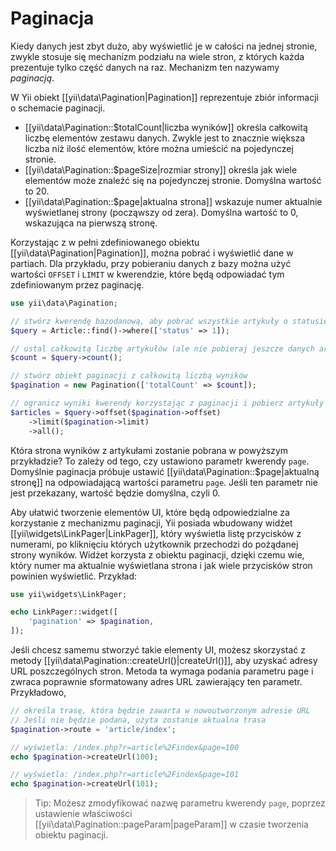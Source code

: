 Paginacja
=========

Kiedy danych jest zbyt dużo, aby wyświetlić je w całości na jednej stronie, zwykle stosuje się mechanizm podziału na wiele stron, 
z których każda prezentuje tylko część danych na raz. Mechanizm ten nazywamy *paginacją*.

W Yii obiekt [[yii\data\Pagination|Pagination]] reprezentuje zbiór informacji o schemacie paginacji.

* [[yii\data\Pagination::$totalCount|liczba wyników]] określa całkowitą liczbę elementów zestawu danych. Zwykle jest to znacznie większa liczba 
  niż ilość elementów, które można umieścić na pojedynczej stronie.
* [[yii\data\Pagination::$pageSize|rozmiar strony]] określa jak wiele elementów może znaleźć się na pojedynczej stronie. Domyślna wartość to 20.
* [[yii\data\Pagination::$page|aktualna strona]] wskazuje numer aktualnie wyświetlanej strony (począwszy od zera). Domyślna wartość to 0, wskazująca na pierwszą stronę.

Korzystając z w pełni zdefiniowanego obiektu [[yii\data\Pagination|Pagination]], można pobrać i wyświetlić dane w partiach. Dla przykładu, przy pobieraniu danych z bazy można 
użyć wartości `OFFSET` i `LIMIT` w kwerendzie, które będą odpowiadać tym zdefiniowanym przez paginację.

```php
use yii\data\Pagination;

// stwórz kwerendę bazodanową, aby pobrać wszystkie artykuły o statusie = 1
$query = Article::find()->where(['status' => 1]);

// ustal całkowitą liczbę artykułów (ale nie pobieraj jeszcze danych artykułów)
$count = $query->count();

// stwórz obiekt paginacji z całkowitą liczbą wyników
$pagination = new Pagination(['totalCount' => $count]);

// ogranicz wyniki kwerendy korzystając z paginacji i pobierz artykuły
$articles = $query->offset($pagination->offset)
    ->limit($pagination->limit)
    ->all();
```

Która strona wyników z artykułami zostanie pobrana w powyższym przykładzie? To zależy od tego, czy ustawiono parametr kwerendy `page`. 
Domyślnie paginacja próbuje ustawić [[yii\data\Pagination::$page|aktualną stronę]] na odpowiadającą wartości parametru `page`. 
Jeśli ten parametr nie jest przekazany, wartość będzie domyślna, czyli 0.

Aby ułatwić tworzenie elementów UI, które będą odpowiedzialne za korzystanie z mechanizmu paginacji, Yii posiada wbudowany widżet [[yii\widgets\LinkPager|LinkPager]], 
który wyświetla listę przycisków z numerami, po kliknięciu których użytkownik przechodzi do pożądanej strony wyników. 
Widżet korzysta z obiektu paginacji, dzięki czemu wie, który numer ma aktualnie wyświetlana strona i jak wiele przycisków stron powinien wyświetlić. 
Przykład:

```php
use yii\widgets\LinkPager;

echo LinkPager::widget([
    'pagination' => $pagination,
]);
```

Jeśli chcesz samemu stworzyć takie elementy UI, możesz skorzystać z metody [[yii\data\Pagination::createUrl()|createUrl()]], aby uzyskać adresy URL poszczególnych stron. 
Metoda ta wymaga podania parametru page i zwraca poprawnie sformatowany adres URL zawierający ten parametr. Przykładowo,

```php
// określa trasę, która będzie zawarta w nowoutworzonym adresie URL
// Jeśli nie będzie podana, użyta zostanie aktualna trasa
$pagination->route = 'article/index';

// wyświetla: /index.php?r=article%2Findex&page=100
echo $pagination->createUrl(100);

// wyświetla: /index.php?r=article%2Findex&page=101
echo $pagination->createUrl(101);
```

> Tip: Możesz zmodyfikować nazwę parametru kwerendy `page`, poprzez ustawienie właściwości 
> [[yii\data\Pagination::pageParam|pageParam]] w czasie tworzenia obiektu paginacji.
